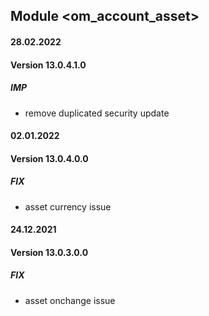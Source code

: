 ## Module <om_account_asset>

#### 28.02.2022
#### Version 13.0.4.1.0
##### IMP
- remove duplicated security update

#### 02.01.2022
#### Version 13.0.4.0.0
##### FIX
- asset currency issue

#### 24.12.2021
#### Version 13.0.3.0.0
##### FIX
- asset onchange issue

